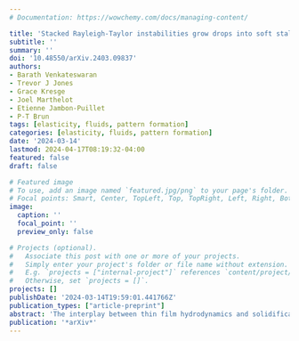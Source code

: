 ```yaml
---
# Documentation: https://wowchemy.com/docs/managing-content/

title: 'Stacked Rayleigh-Taylor instabilities grow drops into soft stalactite-like structures'
subtitle: ''
summary: ''
doi: '10.48550/arXiv.2403.09837'
authors:
- Barath Venkateswaran
- Trevor J Jones
- Grace Kresge
- Joel Marthelot
- Etienne Jambon-Puillet
- P-T Brun
tags: [elasticity, fluids, pattern formation]
categories: [elasticity, fluids, pattern formation]
date: '2024-03-14'
lastmod: 2024-04-17T08:19:32-04:00
featured: false
draft: false

# Featured image
# To use, add an image named `featured.jpg/png` to your page's folder.
# Focal points: Smart, Center, TopLeft, Top, TopRight, Left, Right, BottomLeft, Bottom, BottomRight.
image:
  caption: ''
  focal_point: ''
  preview_only: false

# Projects (optional).
#   Associate this post with one or more of your projects.
#   Simply enter your project's folder or file name without extension.
#   E.g. `projects = ["internal-project"]` references `content/project/deep-learning/index.md`.
#   Otherwise, set `projects = []`.
projects: []
publishDate: '2024-03-14T19:59:01.441766Z'
publication_types: ["article-preprint"]
abstract: 'The interplay between thin film hydrodynamics and solidification produces formidably intricate geophysical structures, such as stalactites and icicles, whose shape is a testimony of their long growth. In simpler settings, liquid films can also produce regular patterns. When coated on the underside of a flat plate, these films are unstable and yield lattices of drops following the Rayleigh-Taylor instability. While this interfacial instability is well-studied in Newtonian fluids, much less is known about what happens when the thin film solidifies. Here, we coat the underside of a surface with liquid elastomer, allowing the film to destabilize and flow while it cures into an elastic solid. Once the first coating yields an array of solid droplets, this iterative coat-flow-cure process is repeated and gives rise to corrugated slender structures, which we name flexicles for their resemblance to icicles. We study the subtle combination of chaos and order that confers our flexicles, their structure, shape, arrangement, and, ultimately, deformability.'
publication: '*arXiv*'
---
```

